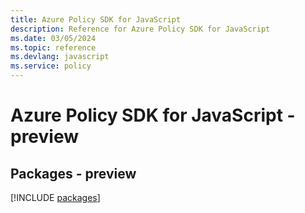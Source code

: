 ```yaml
---
title: Azure Policy SDK for JavaScript
description: Reference for Azure Policy SDK for JavaScript
ms.date: 03/05/2024
ms.topic: reference
ms.devlang: javascript
ms.service: policy
---
```

# Azure Policy SDK for JavaScript - preview
## Packages - preview
[!INCLUDE [packages](policy-index.md)]